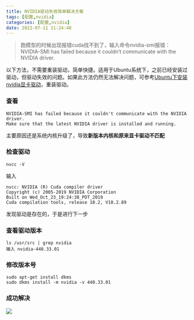```yaml
---
title: NVIDIA驱动失效简单解决方案
tags: [配置,nvidia]
categories: [配置,nvidia]
date: 2022-07-11 11:24:48
---
```


> 跑模型的时候出现报错cuda找不到了，输入命令nvidia-smi报错： NVIDIA-SMI has failed because it couldn‘t communicate with the NVIDIA driver.

以下方法，不需要重装驱动，简单快捷。适用于Ubuntu系统下，之前已经安装过驱动，但驱动失效的问题。如果此方法仍然无法解决问题，可参考[Ubuntu下安装nvidia显卡驱动](https://blog.csdn.net/wjinjie/article/details/108512153)，重装驱动。

### 查看

```
NVIDIA-SMI has failed because it couldn't communicate with the NVIDIA driver. 
Make sure that the latest NVIDIA driver is installed and running.
```

主要原因还是系统内核升级了，导致**新版本内核和原来显卡驱动不匹配**

### 检查驱动

```
nvcc -V
```

输入

```
nvcc: NVIDIA (R) Cuda compiler driver
Copyright (c) 2005-2019 NVIDIA Corporation
Built on Wed_Oct_23_19:24:38_PDT_2019
Cuda compilation tools, release 10.2, V10.2.89
```

发现驱动是存在的，于是进行下一步

### 查看驱动版本
```
ls /usr/src | grep nvidia
输入 nvidia-440.33.01
```

### 修改版本号

```
sudo apt-get install dkms
sudo dkms install -m nvidia -v 440.33.01
```

### 成功解决

![](https://picture.mulindya.com/nvidia-error.png)
